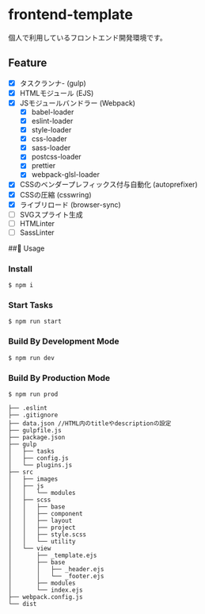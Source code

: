 # frontend-template
個人で利用しているフロントエンド開発環境です。

## Feature
- [x] タスクランナ- (gulp)
- [x] HTMLモジュール (EJS)
- [x] JSモジュールバンドラー (Webpack)
    - [x] babel-loader
    - [x] eslint-loader
    - [x] style-loader
    - [x] css-loader
    - [x] sass-loader
    - [x] postcss-loader
    - [x] prettier
    - [x] webpack-glsl-loader
- [x] CSSのベンダープレフィックス付与自動化 (autoprefixer)
- [x] CSSの圧縮 (csswring)
- [x] ライブリロード (browser-sync)
- [ ] SVGスプライト生成
- [ ] HTMLinter
- [ ] SassLinter

## Usage

### Install
```
$ npm i
```

### Start Tasks
```
$ npm run start
```

### Build By Development Mode
```
$ npm run dev
```

### Build By Production Mode
```
$ npm run prod
```

```
├── .eslint
├── .gitignore
├── data.json //HTML内のtitleやdescriptionの設定
├── gulpfile.js
├── package.json
├── gulp
│   ├── tasks
│   ├── config.js
│   └── plugins.js
├── src
│   ├── images
│   ├── js
│   │   └── modules
│   ├── scss
│   │   ├── base
│   │   ├── component
│   │   ├── layout
│   │   ├── project
│   │   ├── style.scss
│   │   └── utility
│   └── view
│       ├── _template.ejs
│       ├── base
│       │   ├── _header.ejs
│       │   └── _footer.ejs
│       ├── modules
│       └── index.ejs
├── webpack.config.js
└── dist
```